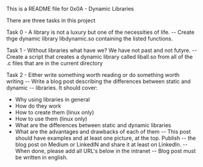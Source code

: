 This is a README file for 0x0A - Dynamic Libraries

There are three tasks in this project

Task 0 - A library is not a luxury but one of the necessities of life.
 -- Create thge dynamic library libdynamic.so containing the listed functions.

Task 1 - Without libraries what have we? We have not past and not futyre.
 -- Create a script that creates a dynamic library called liball.so from all
 of the .c files that are in the current directory

Task 2 - Either write something worth reading or do something worth writing
 -- Write a blog post describing the differences between static and dynamic
 -- libraries. It should cover:
   - Why using libraries in general
   - How do they work
   - How to create them (linux only)
   - How to use them (linux only)
   - What are the differences between static and dynamic libraries
   - What are the advantages and drawbacks of each of them
-- This post should have examples and at least one picture, at the top. Publish
-- the blog post on Medium or LinkedIN and share it at least on LinkedIn.
-- When done, please add all URL's below in the intranet
-- Blog post must be written in english.
